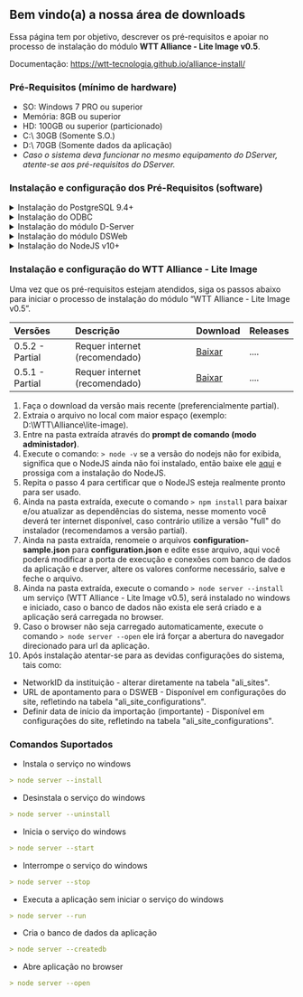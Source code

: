 ## Bem vindo(a) a nossa área de downloads

Essa página tem por objetivo, descrever os pré-requisitos e apoiar no processo de instalação do módulo **WTT Alliance - Lite Image v0.5**.

Documentação: https://wtt-tecnologia.github.io/alliance-install/

### Pré-Requisitos (mínimo de hardware)
- SO: Windows 7 PRO ou superior
- Memória: 8GB ou superior
- HD: 100GB ou superior (particionado)
- C:\ 30GB (Somente S.O.)
- D:\ 70GB (Somente dados da aplicação)
- _Caso o sistema deva funcionar no mesmo equipamento do DServer, atente-se aos pré-requisitos do DServer._



### Instalação e configuração dos Pré-Requisitos (software) 


<details><summary> Instalação do PostgreSQL 9.4+ </summary>
<h5> Download PostgreSQL 9.4! </h5>
<ol>
<li> No arquivo baixado acima, encontra-se o instalador e manual de instalação e configuração.</li>
<li> Install postgres, remove flag "launch stack Builder at exit?"</li>
<li> Criar banco de dados</li>
 <li>  Criar table space com nome WTTDSERVER, apontando para o diretório DB do dserver ex. C:\WTT\dserver\Db</li>
 <li>  Criar Database com nome WTTDSERVER</li>

</ol>
</details>


<details><summary> Instalação do ODBC </summary>
<h3>
#### Download ODBC!
	</h3>
<p>
```python
No arquivo baixado acima, encontra-se o instalador e manual de instalação e configuração.```
Efetue a instalação do ODBC.```
Configure ODBC, adicionando Postgres ANSI e configurando conexão com Dserver.
```

</p>
</details>



<details><summary> Instalação do módulo D-Server </summary>
<p>


#### Download D-Server!

```python
	1. No arquivo baixado acima, encontra-se o instalador e manual de instalação e configuração.
	2. Criar pasta "WTT" na raiz do diretório desejado.
	3. Copiar pasta dserver para dentro da pasta WTT, criada anteriormente.
	4. Configurar dserver
	 - Instalar o serviço do dserver
	 - Ativar Dserver
	 - Cria pastar "C:\WTT\storage\dcmimport"
	 - Marcar flag "habilitar importação de arquivos dicom"
```

</p>
</details>



<details><summary> Instalação do módulo DSWeb </summary>
<p>

#### Download DSWeb!

```python
	1. No arquivo baixado acima, encontra-se o instalador e manual de instalação e configuração.
	1. Ativar IIS 
	2. Instalar urlrewrite2.exe (**Download [])
	3. Configurar IIS
	 	3.1. na raiz (primeiro item da coluna esquerda), seleciona Restrições ISAPI e CGI e clica em Editar configurações de recurso 	e marca a opção: Permitir módulos CGI não especificado.

	 	3.2. Mapeamentos de manipulador (seleciona CGI > botão direito, seleciona Editar Permissões de Recurso > Marcar opção executar )
	 	
	 	3.3. Default Web Site ( adicionar novo diretório virtual > Alias: STORAGE, Caminho fisico "c:\WTT\storage"´> conectar como: selecionar usuário WTTService  )

	 	3.4. Default Web Site ( adicionar novo diretório virtual > Alias: dsweb, Caminho fisico "c:\WTT\Dserver\Web"´> conectar como: selecionar usuário WTTService  )

		3.5. Default Web Site > dsweb ( URL Rewrite . Add Rules > Blank Rule > name: dsweb.exe | Pattern: .* | conditions: selecona lista em logical Grouping: Match Any, clica em ADD, check if ainput string: Is Not a File, confirma | em 		Rewrite URL informa o valor: dsweb.exe/{R:0} | Aplicar  )

	 	3.6. Teste: http://127.0.0.1/dsweb/version (Deve apresentar a versão do dsweb)

	 	3.7. Default Web Site > Storage ( selecionar Tipos de MIME e adicionar extenção .data (binary/dat), .dcm (binary/dcm) )

	    3.8. Rodar script headers.cmd com permissão de ADM 
```

</p>
</details>


<details><summary> Instalação do NodeJS v10+ </summary>
<p>

#### Download NodeJS v10+!

```python
	1. No arquivo baixado acima, encontra-se o instalador e manual de instalação e configuração.
	2. Executar o instalado em modo ADM

```

</p>
</details>



<p></p>


### Instalação e configuração do WTT Alliance - Lite Image


Uma vez que os pré-requisitos estejam atendidos, siga os passos abaixo para iniciar o processo de instalação do módulo “WTT Alliance - Lite Image v0.5”.

| Versões | Descrição | Download | Releases
|:-------------|:------------------|:----------------|:----------------|
| 0.5.2 - Partial | Requer internet (recomendado) | [Baixar](https://github.com/WTT-TECNOLOGIA/alliance-install/blob/master/wtt-alliance-lite-image-v0.5.2.zip) | .... |
| 0.5.1 - Partial | Requer internet (recomendado) | [Baixar](https://github.com/WTT-TECNOLOGIA/alliance-install/raw/master/wtt-alliance-lite-image-v0.5.1.zip) | .... |

1. Faça o download da versão mais recente (preferencialmente partial).
2. Extraia o arquivo no local com maior espaço (exemplo: D:\WTT\Alliance\lite-image).
3. Entre na pasta extraída através do **prompt de comando (modo administador)**.
4. Execute o comando: `> node -v` se a versão do nodejs não for exibida, significa que o NodeJS ainda não foi instalado, então baixe ele [aqui](https://nodejs.org/dist/v12.13.1/node-v12.13.1-x64.msi) e prossiga com a instalação do NodeJS.
5. Repita o passo 4 para certificar que o NodeJS esteja realmente pronto para ser usado.
6. Ainda na pasta extraída, execute o comando `> npm install` para baixar e/ou atualizar as dependências do sistema, nesse momento você deverá ter internet disponível, caso contrário utilize a versão "full" do instalador (recomendamos a versão partial).
7. Ainda na pasta extraída, renomeie o arquivos **configuration-sample.json** para **configuration.json** e edite esse arquivo, aqui você poderá modificar a porta de execução e conexões com banco de dados da aplicação e dserver, altere os valores conforme necessário, salve e feche o arquivo.
8. Ainda na pasta extraída, execute o comando `> node server --install` um serviço (WTT Alliance - Lite Image v0.5), será instalado no windows e iniciado, caso o banco de dados não exista ele será criado e a aplicação será carregada no browser.
9. Caso o browser não seja carregado automaticamente, execute o comando `> node server --open` ele irá forçar a abertura do navegador direcionado para url da aplicação.
10. Após instalação atentar-se para as devidas configurações do sistema, tais como:
- NetworkID da instituição - alterar diretamente na tabela "ali_sites".
- URL de apontamento para o DSWEB - Disponível em configurações do site, refletindo na tabela "ali_site_configurations".
- Definir data de início da importação (importante) - Disponível em configurações do site, refletindo na tabela "ali_site_configurations".

### Comandos Suportados
- Instala o serviço no windows
```markdown
> node server --install
```

- Desinstala o serviço do windows
```markdown
> node server --uninstall
```

- Inicia o serviço do windows
```markdown
> node server --start
```

- Interrompe o serviço do windows
```markdown
> node server --stop
```

- Executa a aplicação sem iniciar o serviço do windows
```markdown
> node server --run
```

- Cria o banco de dados da aplicação
```markdown
> node server --createdb
```

- Abre aplicação no browser
```markdown
> node server --open
```
